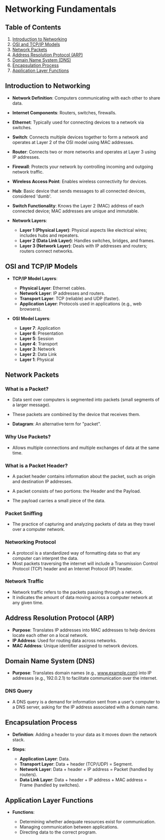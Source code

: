 # Networking Fundamentals

## Table of Contents
1. [Introduction to Networking](#introduction-to-networking)
2. [OSI and TCP/IP Models](#osi-and-tcpip-models)
3. [Network Packets](#network-packets)
4. [Address Resolution Protocol (ARP)](#address-resolution-protocol-arp)
5. [Domain Name System (DNS)](#domain-name-system-dns)
6. [Encapsulation Process](#encapsulation-process)
7. [Application Layer Functions](#application-layer-functions)

## Introduction to Networking

- **Network Definition**: Computers communicating with each other to share data.

- **Internet Components**: Routers, switches, firewalls.
- **Ethernet**: Typically used for connecting devices to a network via switches.
- **Switch**: Connects multiple devices together to form a network and operates at Layer 2 of the OSI model using MAC addresses.
- **Router**: Connects two or more networks and operates at Layer 3 using IP addresses.
- **Firewall**: Protects your network by controlling incoming and outgoing network traffic.
- **Wireless Access Point**: Enables wireless connectivity for devices.
- **Hub**: Basic device that sends messages to all connected devices, considered 'dumb'.
- **Switch Functionality**: Knows the Layer 2 (MAC) address of each connected device; MAC addresses are unique and immutable.
- **Network Layers**:
  - **Layer 1 (Physical Layer)**: Physical aspects like electrical wires; includes hubs and repeaters.
  - **Layer 2 (Data Link Layer)**: Handles switches, bridges, and frames.
  - **Layer 3 (Network Layer)**: Deals with IP addresses and routers; routers connect networks.

## OSI and TCP/IP Models

- **TCP/IP Model Layers**:
  
  - **Physical Layer**: Ethernet cables.
  - **Network Layer**: IP addresses and routers.
  - **Transport Layer**: TCP (reliable) and UDP (faster).
  - **Application Layer**: Protocols used in applications (e.g., web browsers).
- **OSI Model Layers**:
  
  - **Layer 7**: Application
  - **Layer 6**: Presentation
  - **Layer 5**: Session
  - **Layer 4**: Transport
  - **Layer 3**: Network
  - **Layer 2**: Data Link
  - **Layer 1**: Physical

## Network Packets
### What is a Packet?

- Data sent over computers is segmented into packets (small segments of a larger message).
  
- These packets are combined by the device that receives them.
- **Datagram**: An alternative term for "packet".

### Why Use Packets?
- Allows multiple connections and multiple exchanges of data at the same time.

### What is a Packet Header?

- A packet header contains information about the packet, such as origin and destination IP addresses.
  
- A packet consists of two portions: the Header and the Payload.
- The payload carries a small piece of the data.

### Packet Sniffing
- The practice of capturing and analyzing packets of data as they travel over a computer network.

### Networking Protocol
- A protocol is a standardized way of formatting data so that any computer can interpret the data.
- Most packets traversing the internet will include a Transmission Control Protocol (TCP) header and an Internet Protocol (IP) header.

### Network Traffic
- Network traffic refers to the packets passing through a network.
- It indicates the amount of data moving across a computer network at any given time.

## Address Resolution Protocol (ARP)
- **Purpose**: Translates IP addresses into MAC addresses to help devices locate each other on a local network.
- **IP Address**: Used for routing data across networks.
- **MAC Address**: Unique identifier assigned to network devices.

## Domain Name System (DNS)
- **Purpose**: Translates domain names (e.g., www.example.com) into IP addresses (e.g., 192.0.2.1) to facilitate communication over the internet.

### DNS Query
- A DNS query is a demand for information sent from a user's computer to a DNS server, asking for the IP address associated with a domain name.

## Encapsulation Process
- **Definition**: Adding a header to your data as it moves down the network stack.
  
- **Steps**:
  - **Application Layer**: Data.
  - **Transport Layer**: Data + header (TCP/UDP) = Segment.
  - **Network Layer**: Data + header + IP address = Packet (handled by routers).
  - **Data Link Layer**: Data + header + IP address + MAC address = Frame (handled by switches).

## Application Layer Functions
- **Functions**:
  
  - Determining whether adequate resources exist for communication.
  - Managing communication between applications.
  - Directing data to the correct program.
